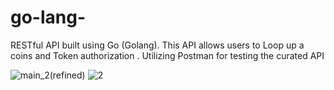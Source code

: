 # go-lang-
RESTful API built using Go (Golang). This API allows users to Loop up a coins and Token authorization . Utilizing Postman for testing the  curated API 


![main_2(refined)](https://github.com/gnanesh-16/go-lang-/assets/98212179/20f44128-10db-4379-96ce-56e6d65a278b)
![2](https://github.com/gnanesh-16/go-lang-/assets/98212179/64cce801-e347-495e-b4cf-c712eda9dda9)
